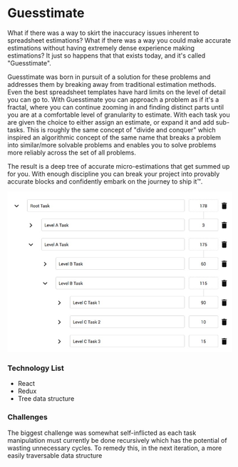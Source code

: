 # Guesstimate

What if there was a way to skirt the inaccuracy issues inherent to spreadsheet estimations? What if there was a way you could make accurate estimations without having extremely dense experience making estimations? It just so happens that that exists today, and it's called "Guesstimate".

Guesstimate was born in pursuit of a solution for these problems and addresses them by breaking away from traditional estimation methods. Even the best spreadsheet templates have hard limits on the level of detail you can go to. With Guesstimate you can approach a problem as if it's a fractal, where you can continue zooming in and finding distinct parts until you are at a comfortable level of granularity to estimate. With each task you are given the choice to either assign an estimate, or expand it and add sub-tasks. This is roughly the same concept of "divide and conquer" which inspired an algorithmic concept of the same name that breaks a problem into similar/more solvable problems and enables you to solve problems more reliably across the set of all problems.

The result is a deep tree of accurate micro-estimations that get summed up for you. With enough discipline you can break your project into provably accurate blocks and confidently embark on the journey to ship it™.

![A tree structure of tasks](/portfolio-items/images/estimate-ui.jpg)

### Technology List

* React
* Redux
* Tree data structure

### Challenges

The biggest challenge was somewhat self-inflicted as each task manipulation must currently be done recursively which has the potential of wasting unnecessary cycles. To remedy this, in the next iteration, a more easily traversable data structure